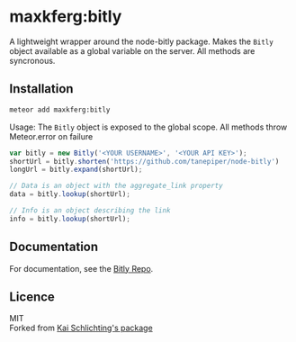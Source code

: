 maxkferg:bitly
==============

A lightweight wrapper around the node-bitly package. Makes
the ```Bitly``` object available as a global variable on the server.
All methods are syncronous.

## Installation

```sh
meteor add maxkferg:bitly
```

Usage:
The ```Bitly``` object is exposed to the global scope.
All methods throw Meteor.error on failure

```javascript
var bitly = new Bitly('<YOUR USERNAME>', '<YOUR API KEY>');
shortUrl = bitly.shorten('https://github.com/tanepiper/node-bitly')
longUrl = bitly.expand(shortUrl);

// Data is an object with the aggregate_link property
data = bitly.lookup(shortUrl);

// Info is an object describing the link
info = bitly.lookup(shortUrl);
```

## Documentation

For documentation, see the [Bitly Repo](https://github.com/tanepiper/node-bitly).

## Licence

MIT<br>
Forked from [Kai Schlichting's package](https://github.com/lacco/meteor-bitlywrap)
